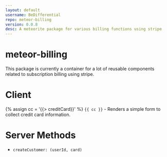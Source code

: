 ```yaml
---
layout: default
username: BeDifferential
repo: meteor-billing
version: 0.0.8
desc: A meteorite package for various billing functions using stripe
---
```

# meteor-billing

This package is currently a container for a lot of reusable components related to subscription billing using stripe.


# Client
{% assign cc = '{{> creditCard}}' %}
`{{ cc }}` - Renders a simple form to collect credit card information.


# Server Methods
* `createCustomer: (userId, card)`

